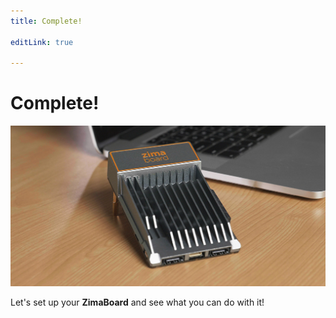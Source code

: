 ```yaml
---
title: Complete!

editLink: true

---
```


# Complete!

![ZimaBoard](/images/ZimaBoard/g4.jpeg)

Let's set up your **ZimaBoard** and see what you can do with it!
